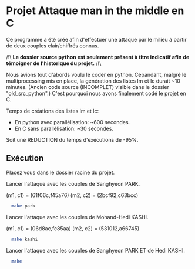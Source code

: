 
# Projet Attaque man in the middle en C

Ce programme a été crée afin d'effectuer une attaque par le milieu à partir de deux couples clair/chiffrés connus.


/!\ **Le dossier source python est seulement présent à titre indicatif afin de témoigner de l'historique du projet.** /!\

Nous avions tout d'abords voulu le coder en python. Cepandant, malgré le multiprocessing mis en place, la génération des listes lm et lc durait ~10 minutes. (Ancien code source (INCOMPLET) visible dans le dossier "old_src_python".)
C'est pourquoi nous avons finalement codé le projet en C.

Temps de créations des listes lm et lc: 
 - En python avec parallélisation: ~600 secondes.
 - En C sans parallélisation: ~30 secondes.

Soit une REDUCTION du temps d'exécutions de -95%.



## Exécution

Placez vous dans le dossier racine du projet.


Lancer l'attaque avec les couples de Sanghyeon PARK.

(m1, c1) = (61f06c,f45a76)
(m2, c2) = (2bcf92,c63bcc)

```bash
  make park
```

Lancer l'attaque avec les couples de Mohand-Hedi KASHI.

(m1, c1) = (06d8ac,fc85aa)
(m2, c2) = (531012,a66745)

```bash
  make kashi
```

Lancer l'attaque avec les couples de Sanghyeon PARK ET de Hedi KASHI.

```bash
  make
```